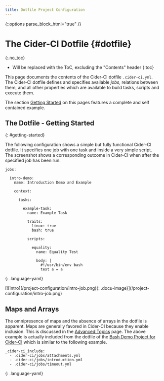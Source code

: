 ```yaml
---
title: Dotfile Project Configuration
---
```

{::options parse_block_html="true" /}

# The Cider-CI Dotfile {#dotfile}
{:.no_toc}

* Will be replaced with the ToC, excluding the "Contents" header
{:toc}


This page documents the contents of the Cider-CI dotfile `.cider-ci.yml`. The
Cider-CI dotfile defines and specifies available _jobs_, relations between
them, and all other properties which are available to build tasks, scripts and
execute them. 

The section [Getting Started](#getting-started) on this pages features
a complete and self contained example. 


## The Dotfile - Getting Started 
{: #getting-started}

The following configuration shows a simple but fully functional Cider-CI
dotfile. It specifies one job with one task and inside a very simple script.
The screenshot shows a corresponding outcome in Cider-CI when after the
specified job has been run.

<div class="row"> <div class="col-md-6">

    jobs:

      intro-demo:
        name: Introduction Demo and Example

        context:

          tasks: 

            example-task: 
              name: Example Task

              traits: 
                linux: true
                bash: true

              scripts:

                equality: 
                  name: Equality Test

                  body: |
                    #!/usr/bin/env bash
                    test a = a
  {: .language-yaml}

</div> <div class="col-md-6">
[![Intro](/project-configuration/intro-job.png){: .docu-image}](/project-configuration/intro-job.png)
</div> </div>

## Maps and Arrays

The omnipresence of maps and the absence of arrays in the dotfile is apparent.
Maps are generally favored in Cider-CI because they enable inclusion. This is
discussed in the [Advanced Topics] page. The above example is
actually included from the dotfile of the 
[Bash Demo Project for Cider-CI]
which is similar to
the following example. 


    _cider-ci_include: 
      - .cider-ci/jobs/attachments.yml
      - .cider-ci/jobs/introduction.yml
      - .cider-ci/jobs/timeout.yml
  {: .language-yaml}



  [Advanced Topics]: /project-configuration/advanced.html
  [Bash Demo Project for Cider-CI]: https://github.com/cider-ci/cider-ci_demo-project-bash

